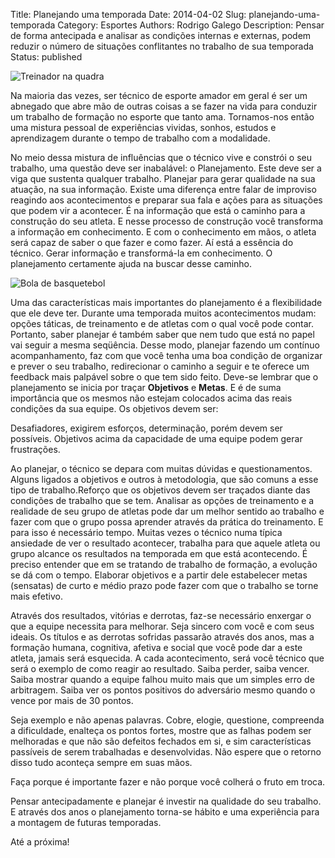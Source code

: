 Title: Planejando uma temporada
Date: 2014-04-02
Slug: planejando-uma-temporada
Category: Esportes
Authors: Rodrigo Galego
Description: Pensar de forma antecipada e analisar as condições internas e externas, podem reduzir o número de situações conflitantes no trabalho de sua temporada
Status: published

![Treinador na quadra]({static}/images/6.jpg "Acervo/Além das Quadras")

Na maioria das vezes, ser técnico de esporte amador em geral é ser um abnegado que abre mão de outras coisas a se fazer na vida para conduzir um trabalho de formação no esporte que tanto ama. Tornamos-nos então uma mistura pessoal de experiências vividas, sonhos, estudos e aprendizagem durante o tempo de trabalho com a modalidade.

No meio dessa mistura de influências que o técnico vive e constrói o seu trabalho, uma questão deve ser inabalável: o Planejamento. Este deve ser a viga que sustenta qualquer trabalho. Planejar para gerar qualidade na sua atuação, na sua informação. Existe uma diferença entre falar de improviso reagindo aos acontecimentos e preparar sua fala e ações para as situações que podem vir a acontecer. É na informação que está o caminho para a construção do seu atleta. E nesse processo de construção você transforma a informação em conhecimento. E com o conhecimento em mãos, o atleta será capaz de saber o que fazer e como fazer. Aí está a essência do técnico. Gerar informação e transformá-la em conhecimento. O planejamento certamente ajuda na buscar desse caminho.

![Bola de basquetebol]({static}/images/7.jpg "Acervo/Além das Quadras")

Uma das características mais importantes do planejamento é a flexibilidade que ele deve ter. Durante uma temporada muitos acontecimentos mudam: opções táticas, de treinamento e de atletas com o qual você pode contar. Portanto, saber planejar é também saber que nem tudo que está no papel vai seguir a mesma seqüência. Desse modo, planejar fazendo um contínuo acompanhamento, faz com que você tenha uma boa condição de organizar e prever o seu trabalho, redirecionar o caminho a seguir e te oferece um feedback mais palpável sobre o que tem sido feito. Deve-se lembrar que o planejamento se inicia por traçar **Objetivos** e **Metas**. E é de suma importância que os mesmos não estejam colocados acima das reais condições da sua equipe. Os objetivos devem ser:

Desafiadores, exigirem esforços, determinação, porém devem ser possíveis. Objetivos acima da capacidade de uma equipe podem gerar frustrações.

Ao planejar, o técnico se depara com muitas dúvidas e questionamentos. Alguns ligados a objetivos e outros à metodologia, que são comuns a esse tipo de trabalho.Reforço que os objetivos devem ser traçados diante das condições de trabalho que se tem. Analisar as opções de treinamento e a realidade de seu grupo de atletas pode dar um melhor sentido ao trabalho e fazer com que o grupo possa aprender através da prática do treinamento. E para isso é necessário tempo. Muitas vezes o técnico numa típica ansiedade de ver o resultado acontecer, trabalha para que aquele atleta ou grupo alcance os resultados na temporada em que está acontecendo. É preciso entender que em se tratando de trabalho de formação, a evolução se dá com o tempo. Elaborar objetivos e a partir dele estabelecer metas (sensatas) de curto e médio prazo pode fazer com que o trabalho se torne mais efetivo.

Através dos resultados, vitórias e derrotas, faz-se necessário enxergar o que a equipe necessita para melhorar. Seja sincero com você e com seus ideais. Os títulos e as derrotas sofridas passarão através dos anos, mas a formação humana, cognitiva, afetiva e social que você pode dar a este atleta, jamais será esquecida. A cada acontecimento, será você técnico que será o exemplo de como reagir ao resultado. Saiba perder, saiba vencer. Saiba mostrar quando a equipe falhou muito mais que um simples erro de arbitragem. Saiba ver os pontos positivos do adversário mesmo quando o vence por mais de 30 pontos.

Seja exemplo e não apenas palavras. Cobre, elogie, questione, compreenda a dificuldade, enalteça os pontos fortes, mostre que as falhas podem ser melhoradas e que não são defeitos fechados em si, e sim características passíveis de serem trabalhadas e desenvolvidas. Não espere que o retorno disso tudo aconteça sempre em suas mãos.

Faça porque é importante fazer e não porque você colherá o fruto em troca.

Pensar antecipadamente e planejar é investir na qualidade do seu trabalho. E através dos anos o planejamento torna-se hábito e uma experiência para a montagem de futuras temporadas.

Até a próxima!